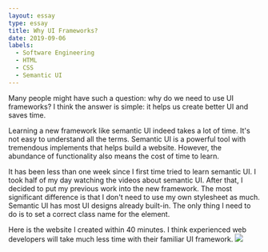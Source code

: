 ```yaml
---
layout: essay
type: essay
title: Why UI Frameworks?
date: 2019-09-06
labels:
  - Software Engineering
  - HTML
  - CSS
  - Semantic UI
---
```


  Many people might have such a question: why do we need to use UI frameworks? I think the answer is simple: it helps us create better UI and saves time.

  Learning a new framework like semantic UI indeed takes a lot of time. It's not easy to understand all the terms. Semantic UI is a powerful tool with tremendous implements that helps build a website. However, the abundance of functionality also means the cost of time to learn.

  It has been less than one week since I first time tried to learn semantic UI. I took half of my day watching the videos about semantic UI. After that, I decided to put my previous work into the new framework. The most significant difference is that I don't need to use my own stylesheet as much. Semantic UI has most UI designs already built-in. The only thing I need to do is to set a correct class name for the element.

  Here is the website I created within 40 minutes. I think experienced web developers will take much less time with their familiar UI framework.
<img class="ui image" src="{{ site.baseurl }}/images/tori-richard.jpg">





